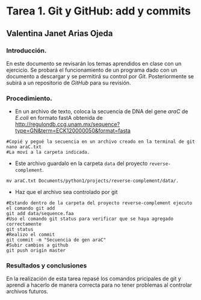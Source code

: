 # Tarea 1. Git y GitHub: add y commits
## Valentina Janet Arias Ojeda
###  Introducción.
En este documento se revisarán los temas aprendidos en clase con un ejercicio. Se probará el funcionamiento de un programa dado con un documento a descargar y se permitirá su control por *Git*. Posteriormente se subirá a un repositorio de *GitHub* para su revisión.
### Procedimiento.
- En un archivo de texto, coloca la secuencia de DNA del gene *araC* de *E.coli* en formato fastA obtenida de http://regulondb.ccg.unam.mx/sequence?type=GN&term=ECK120000050&format=fasta 
````
#Copié y pegué la secuencia en un archivo creado en la terminal de git
nano araC.txt
#La moví a la carpeta indicada.
````
- Este archivo guardalo en la carpeta `data` del proyecto `reverse-complement`.
````
mv araC.txt Documents/python1/projects/reverse-complement/data/.
````
- Haz que el archivo sea controlado por git
````
#Estando dentro de la carpeta del proyecto reverse-complement ejecuto el comando git add
git add data/sequence.faa
#Uso el comando git status para verificar que se haya agregado correctamente
git status
#Realizo el commit
git commit -m "Secuencia de gen araC"
#Subir cambios a github
git push origin master
````
### Resultados y conclusiones
En la realización de esta tarea repasé los comandos pricipales de git y aprendí a hacerlo de manera correcta para no tener problemas al controlar archivos futuros.
